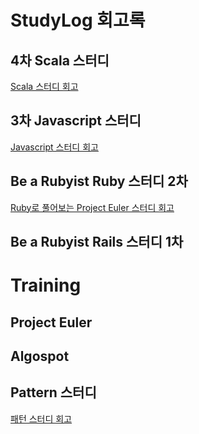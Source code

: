 # StudyLog 회고록 #

## 4차 Scala 스터디 ##

[Scala 스터디 회고](https://github.com/flowkater/StudyLog/tree/master/scala)

## 3차 Javascript 스터디 ##

[Javascript 스터디 회고](https://github.com/flowkater/StudyLog/tree/master/Javascript)

## Be a Rubyist Ruby 스터디 2차 ##

[Ruby로 풀어보는 Project Euler 스터디 회고](https://github.com/flowkater/StudyLog/tree/master/Ruby)

## Be a Rubyist Rails 스터디 1차 ##

# Training #

## Project Euler ##

## Algospot ##

## Pattern 스터디 ##

[패턴 스터디 회고](https://github.com/flowkater/StudyLog/tree/master/somaPattern)
